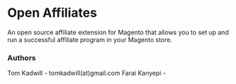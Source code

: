 Open Affiliates
=========

An open source affiliate extension for Magento that allows you to set up and run a successful affiliate program in your Magento store.

### Authors

Tom Kadwill - tomkadwill(at)gmail.com
Farai Kanyepi - 
